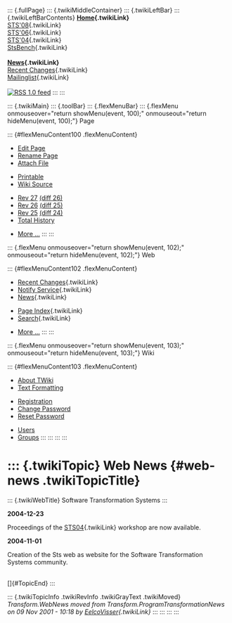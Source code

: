 ::: {.fullPage}
::: {.twikiMiddleContainer}
::: {.twikiLeftBar}
::: {.twikiLeftBarContents}
**[Home](WebHome){.twikiLink}**\
[STS\'08](STS08){.twikiLink}\
[STS\'06](http://www.program-transformation.org/Sts/STS06){.twikiLink}\
[STS\'04](STS04){.twikiLink}\
[StsBench](StsBench){.twikiLink}\
\
**[News](WebNews){.twikiLink}**\
[Recent Changes](WebChanges){.twikiLink}\
[Mailinglist](MailingList){.twikiLink}\
\
[![](../pub/rss.gif "RSS 1.0 feed")](WebRss@skin=rss)
:::
:::

::: {.twikiMain}
::: {.toolBar}
::: {.flexMenuBar}
::: {.flexMenu onmouseover="return showMenu(event, 100);" onmouseout="return hideMenu(event, 100);"}
Page

::: {#flexMenuContent100 .flexMenuContent}
-   [Edit
    Page](http://www.program-transformation.org/edit/Sts/WebNews?t=1536827701)
-   [Rename
    Page](http://www.program-transformation.org/rename/Sts/WebNews)
-   [Attach
    File](http://www.program-transformation.org/attach/Sts/WebNews)

<!-- -->

-   [Printable](http://www.program-transformation.org/view/Sts/WebNews?skin=print.pattern)
-   [Wiki
    Source](http://www.program-transformation.org/view/Sts/WebNews?skin=text&raw=on&contenttype=text/plain)

<!-- -->

-   [Rev
    27](http://www.program-transformation.org/view/Sts/WebNews?rev=1.27)
    [(diff 26)](http://www.program-transformation.org/rdiff/Sts/WebNews?rev1=1.27&rev2=1.26)
-   [Rev
    26](http://www.program-transformation.org/view/Sts/WebNews?rev=1.26)
    [(diff 25)](http://www.program-transformation.org/rdiff/Sts/WebNews?rev1=1.26&rev2=1.25)
-   [Rev
    25](http://www.program-transformation.org/view/Sts/WebNews?rev=1.25)
    [(diff 24)](http://www.program-transformation.org/rdiff/Sts/WebNews?rev1=1.25&rev2=1.24)
-   [Total
    History](http://www.program-transformation.org/rdiff/Sts/WebNews)

<!-- -->

-   [More
    \...](http://www.program-transformation.org/oops/Sts/WebNews?template=oopsmore&param1=1.27&param2=1.27)
:::
:::

::: {.flexMenu onmouseover="return showMenu(event, 102);" onmouseout="return hideMenu(event, 102);"}
Web

::: {#flexMenuContent102 .flexMenuContent}
-   [Recent Changes](WebChanges){.twikiLink}
-   [Notify Service](WebNotify){.twikiLink}
-   [News](WebNews){.twikiLink}

<!-- -->

-   [Page Index](WebIndex){.twikiLink}
-   [Search](WebSearch){.twikiLink}

<!-- -->

-   [More
    \...](http://www.program-transformation.org/oops/Sts/WebNews?template=oopsmore&param1=1.27&param2=1.27)
:::
:::

::: {.flexMenu onmouseover="return showMenu(event, 103);" onmouseout="return hideMenu(event, 103);"}
Wiki

::: {#flexMenuContent103 .flexMenuContent}
-   [About
    TWiki](http://www.program-transformation.org/view/TWiki/WebHome)
-   [Text
    Formatting](http://www.program-transformation.org/view/TWiki/TextFormattingRules)

<!-- -->

-   [Registration](http://www.program-transformation.org/view/TWiki/TWikiRegistration)
-   [Change
    Password](http://www.program-transformation.org/view/TWiki/ChangePassword)
-   [Reset
    Password](http://www.program-transformation.org/view/TWiki/ResetPassword)

<!-- -->

-   [Users](http://www.program-transformation.org/view/Main/TWikiUsers)
-   [Groups](http://www.program-transformation.org/view/Main/TWikiGroups)
:::
:::
:::
:::

::: {.twikiTopic}
Web News {#web-news .twikiTopicTitle}
========

::: {.twikiWebTitle}
Software Transformation Systems
:::

**2004-12-23**

Proceedings of the [STS04](STS04){.twikiLink} workshop are now
available.

**2004-11-01**

Creation of the Sts web as website for the Software Transformation
Systems community.

\
[]{#TopicEnd}
:::

::: {.twikiTopicInfo .twikiRevInfo .twikiGrayText .twikiMoved}
*Transform.WebNews moved from Transform.ProgramTransformationNews on 09
Nov 2001 - 10:18 by [EelcoVisser](../Main/EelcoVisser){.twikiLink}*
:::
:::
:::
:::

